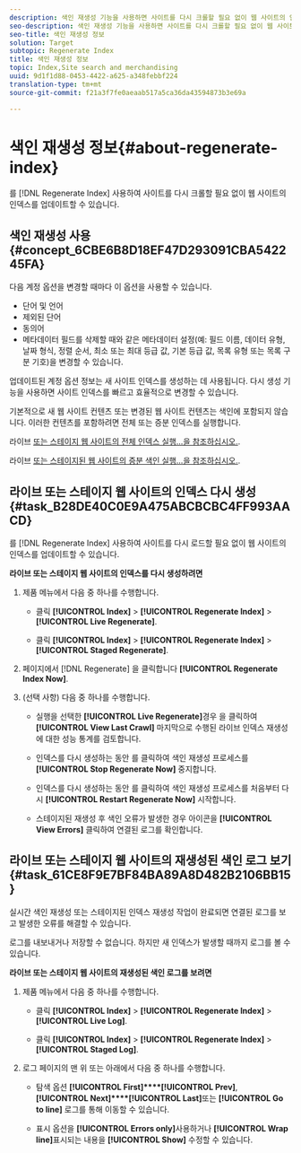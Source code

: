 ```yaml
---
description: 색인 재생성 기능을 사용하면 사이트를 다시 크롤할 필요 없이 웹 사이트의 인덱스를 업데이트할 수 있습니다.
seo-description: 색인 재생성 기능을 사용하면 사이트를 다시 크롤할 필요 없이 웹 사이트의 인덱스를 업데이트할 수 있습니다.
seo-title: 색인 재생성 정보
solution: Target
subtopic: Regenerate Index
title: 색인 재생성 정보
topic: Index,Site search and merchandising
uuid: 9d1f1d88-0453-4422-a625-a348febbf224
translation-type: tm+mt
source-git-commit: f21a3f7fe0aeaab517a5ca36da43594873b3e69a

---
```



# 색인 재생성 정보{#about-regenerate-index}

를 [!DNL Regenerate Index] 사용하여 사이트를 다시 크롤할 필요 없이 웹 사이트의 인덱스를 업데이트할 수 있습니다.

## 색인 재생성 사용 {#concept_6CBE6B8D18EF47D293091CBA542245FA}

다음 계정 옵션을 변경할 때마다 이 옵션을 사용할 수 있습니다.

* 단어 및 언어
* 제외된 단어
* 동의어
* 메타데이터 필드를 삭제할 때와 같은 메타데이터 설정(예: 필드 이름, 데이터 유형, 날짜 형식, 정렬 순서, 최소 또는 최대 등급 값, 기본 등급 값, 목록 유형 또는 목록 구분 기호)을 변경할 수 있습니다.

업데이트된 계정 옵션 정보는 새 사이트 인덱스를 생성하는 데 사용됩니다. 다시 생성 기능을 사용하면 사이트 인덱스를 빠르고 효율적으로 변경할 수 있습니다.

기본적으로 새 웹 사이트 컨텐츠 또는 변경된 웹 사이트 컨텐츠는 색인에 포함되지 않습니다. 이러한 컨텐츠를 포함하려면 전체 또는 증분 인덱스를 실행합니다.

라이브 [또는 스테이지 웹 사이트의 전체 인덱스 실행...을 참조하십시오.](../c-about-index-menu/c-about-full-index.md#task_F7FE04D8A1654A7787FCCA31B45EB42D).

라이브 [또는 스테이지된 웹 사이트의 증분 색인 실행...을 참조하십시오.](../c-about-index-menu/c-about-incremental-index.md#task_9BFB6157F3884B2FAECB7E0E9CA318CB).

## 라이브 또는 스테이지 웹 사이트의 인덱스 다시 생성 {#task_B28DE40C0E9A475ABCBCBC4FF993AACD}

를 [!DNL Regenerate Index] 사용하여 사이트를 다시 로드할 필요 없이 웹 사이트의 인덱스를 업데이트할 수 있습니다.

**라이브 또는 스테이지 웹 사이트의 인덱스를 다시 생성하려면**

1. 제품 메뉴에서 다음 중 하나를 수행합니다.

   * 클릭 **[!UICONTROL Index]** > **[!UICONTROL Regenerate Index]** > **[!UICONTROL Live Regenerate]**.

   * 클릭 **[!UICONTROL Index]** > **[!UICONTROL Regenerate Index]** > **[!UICONTROL Staged Regenerate]**.

1. 페이지에서 [!DNL Regenerate] 을 클릭합니다 **[!UICONTROL Regenerate Index Now]**.
1. (선택 사항) 다음 중 하나를 수행합니다.

   * 실행을 선택한 **[!UICONTROL Live Regenerate]**&#x200B;경우 을 클릭하여 **[!UICONTROL View Last Crawl]** 마지막으로 수행된 라이브 인덱스 재생성에 대한 성능 통계를 검토합니다.

   * 인덱스를 다시 생성하는 동안 를 클릭하여 색인 재생성 프로세스를 **[!UICONTROL Stop Regenerate Now]** 중지합니다.
   * 인덱스를 다시 생성하는 동안 를 클릭하여 색인 재생성 프로세스를 처음부터 다시 **[!UICONTROL Restart Regenerate Now]** 시작합니다.
   * 스테이지된 재생성 후 색인 오류가 발생한 경우 아이콘을 **[!UICONTROL View Errors]** 클릭하여 연결된 로그를 확인합니다.

## 라이브 또는 스테이지 웹 사이트의 재생성된 색인 로그 보기 {#task_61CE8F9E7BF84BA89A8D482B2106BB15}

실시간 색인 재생성 또는 스테이지된 인덱스 재생성 작업이 완료되면 연결된 로그를 보고 발생한 오류를 해결할 수 있습니다.

로그를 내보내거나 저장할 수 없습니다. 하지만 새 인덱스가 발생할 때까지 로그를 볼 수 있습니다.

**라이브 또는 스테이지 웹 사이트의 재생성된 색인 로그를 보려면**

1. 제품 메뉴에서 다음 중 하나를 수행합니다.

   * 클릭 **[!UICONTROL Index]** > **[!UICONTROL Regenerate Index]** > **[!UICONTROL Live Log]**.

   * 클릭 **[!UICONTROL Index]** > **[!UICONTROL Regenerate Index]** > **[!UICONTROL Staged Log]**.

1. 로그 페이지의 맨 위 또는 아래에서 다음 중 하나를 수행합니다.

   * 탐색 옵션 **[!UICONTROL First]****[!UICONTROL Prev]**, **[!UICONTROL Next]****[!UICONTROL Last]**&#x200B;또는 **[!UICONTROL Go to line]** 로그를 통해 이동할 수 있습니다.

   * 표시 옵션을 **[!UICONTROL Errors only]**&#x200B;사용하거나 **[!UICONTROL Wrap line]**&#x200B;표시되는 내용을 **[!UICONTROL Show]** 수정할 수 있습니다.

